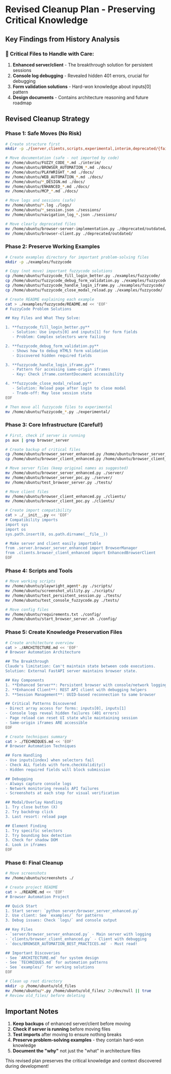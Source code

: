 # Revised Cleanup Plan - Preserving Critical Knowledge

## Key Findings from History Analysis

### 🚨 Critical Files to Handle with Care:
1. **Enhanced server/client** - The breakthrough solution for persistent sessions
2. **Console log debugging** - Revealed hidden 401 errors, crucial for debugging
3. **Form validation solutions** - Hard-won knowledge about inputs[0] pattern
4. **Design documents** - Contains architecture reasoning and future roadmap

## Revised Cleanup Strategy

### Phase 1: Safe Moves (No Risk)
```bash
# Create structure first
mkdir -p ./{server,clients,scripts,experimental,interim,deprecated/{failed,outdated},docs,logs,sessions,config,tests,examples}

# Move documentation (safe - not imported by code)
mv /home/ubuntu/FUZZY_CODE_*.md ./interim/
mv /home/ubuntu/BROWSER_AUTOMATION_*.md ./docs/
mv /home/ubuntu/PLAYWRIGHT_*.md ./docs/
mv /home/ubuntu/WEB_AUTOMATION_*.md ./docs/
mv /home/ubuntu/*_DESIGN.md ./docs/
mv /home/ubuntu/ENHANCED_*.md ./docs/
mv /home/ubuntu/MCP_*.md ./docs/

# Move logs and sessions (safe)
mv /home/ubuntu/*.log ./logs/
mv /home/ubuntu/*_session.json ./sessions/
mv /home/ubuntu/navigation_log_*.json ./sessions/

# Move clearly deprecated files
mv /home/ubuntu/browser-server-implementation.py ./deprecated/outdated/
mv /home/ubuntu/browser-client.py ./deprecated/outdated/
```

### Phase 2: Preserve Working Examples
```bash
# Create examples directory for important problem-solving files
mkdir -p ./examples/fuzzycode

# Copy (not move) important fuzzycode solutions
cp /home/ubuntu/fuzzycode_fill_login_better.py ./examples/fuzzycode/
cp /home/ubuntu/fuzzycode_debug_form_validation.py ./examples/fuzzycode/
cp /home/ubuntu/fuzzycode_handle_login_iframe.py ./examples/fuzzycode/
cp /home/ubuntu/fuzzycode_close_modal_reload.py ./examples/fuzzycode/

# Create README explaining each example
cat > ./examples/fuzzycode/README.md << 'EOF'
# FuzzyCode Problem Solutions

## Key Files and What They Solve:

1. **fuzzycode_fill_login_better.py**
   - Solution: Use inputs[0] and inputs[1] for form fields
   - Problem: Complex selectors were failing

2. **fuzzycode_debug_form_validation.py**
   - Shows how to debug HTML5 form validation
   - Discovered hidden required fields

3. **fuzzycode_handle_login_iframe.py**
   - Pattern for accessing same-origin iframes
   - Key: Check iframe.contentDocument accessibility

4. **fuzzycode_close_modal_reload.py**
   - Solution: Reload page after login to close modal
   - Trade-off: May lose session state
EOF

# Then move all fuzzycode files to experimental
mv /home/ubuntu/fuzzycode_*.py ./experimental/
```

### Phase 3: Core Infrastructure (Careful!)
```bash
# First, check if server is running
ps aux | grep browser_server

# Create backup of critical files
cp /home/ubuntu/browser_server_enhanced.py /home/ubuntu/browser_server_enhanced.py.backup
cp /home/ubuntu/browser_client_enhanced.py /home/ubuntu/browser_client_enhanced.py.backup

# Move server files (keep original names as suggested)
mv /home/ubuntu/browser_server_enhanced.py ./server/
mv /home/ubuntu/browser_server_poc.py ./server/
mv /home/ubuntu/test_browser_server.py ./tests/

# Move client files
mv /home/ubuntu/browser_client_enhanced.py ./clients/
mv /home/ubuntu/browser_client_poc.py ./clients/

# Create import compatibility
cat > ./__init__.py << 'EOF'
# Compatibility imports
import sys
import os
sys.path.insert(0, os.path.dirname(__file__))

# Make server and client easily importable
from .server.browser_server_enhanced import BrowserManager
from .clients.browser_client_enhanced import EnhancedBrowserClient
EOF
```

### Phase 4: Scripts and Tools
```bash
# Move working scripts
mv /home/ubuntu/playwright_agent*.py ./scripts/
mv /home/ubuntu/screenshot_utility.py ./scripts/
mv /home/ubuntu/test_persistent_session.py ./tests/
mv /home/ubuntu/test_console_fuzzycode.py ./tests/

# Move config files
mv /home/ubuntu/requirements.txt ./config/
mv /home/ubuntu/start_browser_server.sh ./config/
```

### Phase 5: Create Knowledge Preservation Files
```bash
# Create architecture overview
cat > ./ARCHITECTURE.md << 'EOF'
# Browser Automation Architecture

## The Breakthrough
Claude's limitation: Can't maintain state between code executions.
Solution: External FastAPI server maintains browser state.

## Key Components
1. **Enhanced Server**: Persistent browser with console/network logging
2. **Enhanced Client**: REST API client with debugging helpers
3. **Session Management**: UUID-based reconnection to same browser

## Critical Patterns Discovered
- Direct array access for forms: inputs[0], inputs[1]
- Console logs reveal hidden failures (401 errors)
- Page reload can reset UI state while maintaining session
- Same-origin iframes ARE accessible
EOF

# Create techniques summary
cat > ./TECHNIQUES.md << 'EOF'
# Browser Automation Techniques

## Form Handling
- Use inputs[index] when selectors fail
- Check ALL fields with form.checkValidity()
- Hidden required fields will block submission

## Debugging
- Always capture console logs
- Network monitoring reveals API failures
- Screenshots at each step for visual verification

## Modal/Overlay Handling
1. Try close button (X)
2. Try backdrop click
3. Last resort: reload page

## Element Finding
1. Try specific selectors
2. Try bounding box detection
3. Check for shadow DOM
4. Look in iframes
EOF
```

### Phase 6: Final Cleanup
```bash
# Move screenshots
mv /home/ubuntu/screenshots ./

# Create project README
cat > ./README.md << 'EOF'
# Browser Automation Project

## Quick Start
1. Start server: `python server/browser_server_enhanced.py`
2. Use client: See `examples/` for patterns
3. Debug issues: Check `logs/` and console output

## Key Files
- `server/browser_server_enhanced.py` - Main server with logging
- `clients/browser_client_enhanced.py` - Client with debugging
- `docs/BROWSER_AUTOMATION_BEST_PRACTICES.md` - Must read!

## Important Discoveries
- See `ARCHITECTURE.md` for system design
- See `TECHNIQUES.md` for automation patterns
- See `examples/` for working solutions
EOF

# Clean up root directory
mkdir -p /home/ubuntu/old_files
mv /home/ubuntu/*.py /home/ubuntu/old_files/ 2>/dev/null || true
# Review old_files/ before deleting
```

## Important Notes

1. **Keep backups** of enhanced server/client before moving
2. **Check if server is running** before moving files
3. **Test imports** after moving to ensure nothing breaks
4. **Preserve problem-solving examples** - they contain hard-won knowledge
5. **Document the "why"** not just the "what" in architecture files

This revised plan preserves the critical knowledge and context discovered during development!